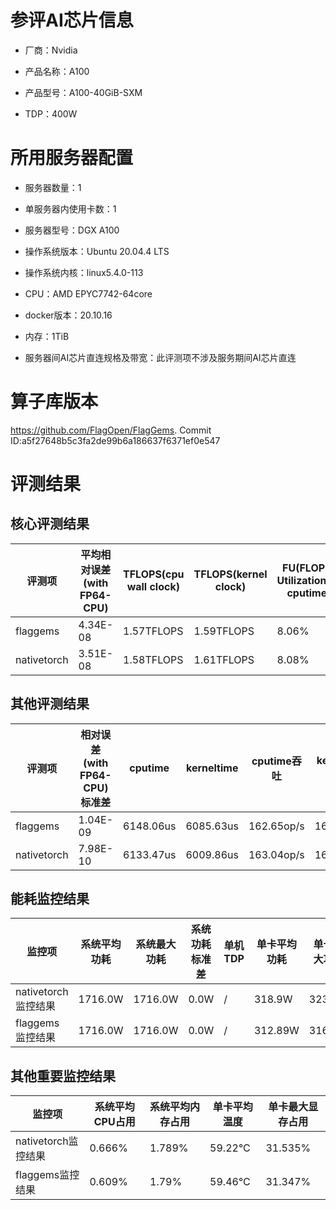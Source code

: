 # 参评AI芯片信息

* 厂商：Nvidia


* 产品名称：A100
* 产品型号：A100-40GiB-SXM
* TDP：400W

# 所用服务器配置

* 服务器数量：1


* 单服务器内使用卡数：1
* 服务器型号：DGX A100
* 操作系统版本：Ubuntu 20.04.4 LTS
* 操作系统内核：linux5.4.0-113
* CPU：AMD EPYC7742-64core
* docker版本：20.10.16
* 内存：1TiB
* 服务器间AI芯片直连规格及带宽：此评测项不涉及服务期间AI芯片直连

# 算子库版本

https://github.com/FlagOpen/FlagGems. Commit ID:a5f27648b5c3fa2de99b6a186637f6371ef0e547

# 评测结果

## 核心评测结果

| 评测项  | 平均相对误差(with FP64-CPU) | TFLOPS(cpu wall clock) | TFLOPS(kernel clock) | FU(FLOPS Utilization)-cputime | FU-kerneltime |
| ---- | -------------- | -------------- | ------------ | ------ | ----- |
| flaggems | 4.34E-08    | 1.57TFLOPS       | 1.59TFLOPS        | 8.06% | 8.14% |
| nativetorch | 3.51E-08    | 1.58TFLOPS      | 1.61TFLOPS      | 8.08%      | 8.25%    |

## 其他评测结果

| 评测项  | 相对误差(with FP64-CPU)标准差 | cputime | kerneltime | cputime吞吐 | kerneltime吞吐 | 无预热时延 | 预热后时延 |
| ---- | -------------- | -------------- | ------------ | ------------ | -------------- | -------------- | ------------ |
| flaggems | 1.04E-09    | 6148.06us       | 6085.63us        | 162.65op/s | 164.32op/s | 259147.66us | 112.62us |
| nativetorch | 7.98E-10    | 6133.47us       | 6009.86us        | 163.04op/s | 166.39op/s | 4352.67us | 31.87us |

## 能耗监控结果

| 监控项  | 系统平均功耗  | 系统最大功耗  | 系统功耗标准差 | 单机TDP | 单卡平均功耗 | 单卡最大功耗 | 单卡功耗标准差 | 单卡TDP |
| ---- | ------- | ------- | ------- | ----- | ------------ | ------------ | ------------- | ----- |
| nativetorch监控结果 | 1716.0W | 1716.0W | 0.0W   | /     | 318.9W       | 323.0W      | 5.1W        | 1716.0  |
| flaggems监控结果 | 1716.0W | 1716.0W | 0.0W   | /     | 312.89W       | 316.0W      | 3.93W        | 1716.0  |

## 其他重要监控结果

| 监控项  | 系统平均CPU占用 | 系统平均内存占用 | 单卡平均温度 | 单卡最大显存占用 |
| ---- | --------- | -------- | ------------ | -------------- |
| nativetorch监控结果 | 0.666%    | 1.789%   | 59.22°C       | 31.535%        |
| flaggems监控结果 | 0.609%    | 1.79%   | 59.46°C       | 31.347%        |
